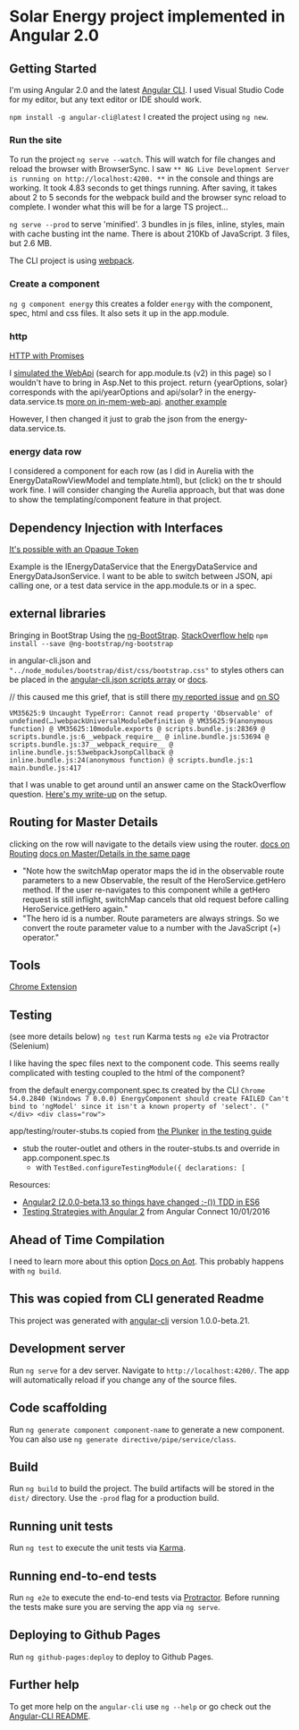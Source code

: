 # Solar Energy project implemented in Angular 2.0

## Getting Started

I'm using Angular 2.0 and the latest [Angular CLI](https://cli.angular.io/). I used Visual Studio Code for my editor, but any text editor or IDE should work.

`npm install -g angular-cli@latest`
I created the project using `ng new`.

### Run the site

To run the project `ng serve --watch`. This will watch for file changes and reload the browser with BrowserSync.
I saw `** NG Live Development Server is running on http://localhost:4200. **` in the console and things are working.
It took 4.83 seconds to get things running.
After saving, it takes about 2 to 5 seconds for the webpack build and the browser sync reload to complete. I wonder what this will be for a large TS project...

`ng serve --prod` to serve 'minified'.
3 bundles in js files, inline, styles, main with cache busting int the name. There is about 210Kb of JavaScript.
3 files, but 2.6 MB.

The CLI project is using [webpack](https://webpack.github.io/).

### Create a component

`ng g component energy`
this creates a folder `energy` with the component, spec, html and css files. It also sets it up in the app.module.

### http

[HTTP with Promises](https://angular.io/docs/ts/latest/tutorial/toh-pt6.html)

I [simulated the WebApi](https://angular.io/docs/ts/latest/tutorial/toh-pt6.html) (search for app.module.ts (v2) in this page) so I wouldn't have to bring in Asp.Net to this project.
return {yearOptions, solar} corresponds with the api/yearOptions and api/solar? in the energy-data.service.ts
[more on in-mem-web-api](https://angular.io/docs/ts/latest/guide/server-communication.html#!#in-mem-web-api).
[another example](https://github.com/angular/in-memory-web-api/blob/master/examples/hero-data.service.ts)

However, I then changed it just to grab the json from the energy-data.service.ts.

### energy data row

I considered a component for each row (as I did in Aurelia with the EnergyDataRowViewModel and template.html), but (click) on the tr should work fine.
I will consider changing the Aurelia approach, but that was done to show the templating/component feature in that project.

## Dependency Injection with Interfaces

[It's possible with an Opaque Token](https://angular.io/docs/ts/latest/guide/dependency-injection.html#!#opaquetoken)

Example is the IEnergyDataService that the EnergyDataService and EnergyDataJsonService. I want to be able to switch between JSON, api calling one, or a test data service in the app.module.ts or in a spec.


## external libraries

Bringing in BootStrap
Using the [ng-BootStrap](https://ng-bootstrap.github.io/#/getting-started).
[StackOverflow help](http://stackoverflow.com/questions/38413044/how-to-add-ng-bootstrap-to-an-angular-cli-broccoli-version-project)
`npm install --save @ng-bootstrap/ng-bootstrap`

in angular-cli.json
and `"../node_modules/bootstrap/dist/css/bootstrap.css"` to styles
others can be placed in the [angular-cli.json scripts array](http://blog.dmbcllc.com/adding-css-and-javascript-to-an-angular-2-cli-project/) or [docs](https://github.com/angular/angular-cli#global-library-installation).

// this caused me this grief, that is still there [my reported issue](https://github.com/ng-bootstrap/ng-bootstrap/issues/1104) and [on SO](http://stackoverflow.com/questions/40915311/angular-2-2-and-ng-bootstrap-cannot-read-property-observable-of-undefined)

`VM35625:9 Uncaught TypeError: Cannot read property 'Observable' of undefined(…)webpackUniversalModuleDefinition @ VM35625:9(anonymous function) @ VM35625:10module.exports @ scripts.bundle.js:28369 @ scripts.bundle.js:6__webpack_require__ @ inline.bundle.js:53694 @ scripts.bundle.js:37__webpack_require__ @ inline.bundle.js:53webpackJsonpCallback @ inline.bundle.js:24(anonymous function) @ scripts.bundle.js:1
main.bundle.js:417`

that I was unable to get around until an answer came on the StackOverflow question.
[Here's my write-up](http://aligneddev.net/blog/2016/Ng-Bootstrap-with-Angular-CLI/) on the setup.

## Routing for Master Details

clicking on the row will navigate to the details view using the router.
[docs on Routing](https://angular.io/docs/ts/latest/tutorial/toh-pt5.html)
[docs on Master/Details in the same page](https://angular.io/docs/ts/latest/tutorial/toh-pt2.html)

* "Note how the switchMap operator maps the id in the observable route parameters to a new Observable, the result of the HeroService.getHero method.
 If the user re-navigates to this component while a getHero request is still inflight, switchMap cancels that old request before calling HeroService.getHero again."
* "The hero id is a number. Route parameters are always strings. So we convert the route parameter value to a number with the JavaScript (+) operator."

## Tools

[Chrome Extension](https://augury.angular.io/guides/)

## Testing

(see more details below)
`ng test` run Karma tests
`ng e2e` via Protractor (Selenium)

I like having the spec files next to the component code.
This seems really complicated with testing coupled to the html of the component?

from the default energy.component.spec.ts created by the CLI
`Chrome 54.0.2840 (Windows 7 0.0.0) EnergyComponent should create FAILED
        Can't bind to 'ngModel' since it isn't a known property of 'select'. ("
        </div>
        <div class="row">`

app/testing/router-stubs.ts copied from [the Plunker](https://angular.io/resources/live-examples/testing/ts/app-specs.plnkr.html) [in the testing guide](https://angular.io/docs/ts/latest/guide/testing.html#!#sample-app)

* stub the router-outlet and others in the router-stubs.ts and override in app.component.spec.ts
  * with `TestBed.configureTestingModule({ declarations: [`


Resources:

* [Angular2 (2.0.0-beta.13 so things have changed :-()) TDD in ES6](https://www.youtube.com/watch?v=2u7mHBCCSQ4)
* [Testing Strategies with Angular 2](https://youtu.be/f493Xf0F2yU) from Angular Connect 10/01/2016


## Ahead of Time Compilation

I need to learn more about this option [Docs on Aot](https://angular.io/docs/ts/latest/cookbook/aot-compiler.html). This probably happens with `ng build`.

## This was copied from CLI generated Readme

This project was generated with [angular-cli](https://github.com/angular/angular-cli) version 1.0.0-beta.21.

## Development server

Run `ng serve` for a dev server. Navigate to `http://localhost:4200/`. The app will automatically reload if you change any of the source files.

## Code scaffolding

Run `ng generate component component-name` to generate a new component. You can also use `ng generate directive/pipe/service/class`.

## Build

Run `ng build` to build the project. The build artifacts will be stored in the `dist/` directory. Use the `-prod` flag for a production build.

## Running unit tests

Run `ng test` to execute the unit tests via [Karma](https://karma-runner.github.io).

## Running end-to-end tests

Run `ng e2e` to execute the end-to-end tests via [Protractor](http://www.protractortest.org/).
Before running the tests make sure you are serving the app via `ng serve`.

## Deploying to Github Pages

Run `ng github-pages:deploy` to deploy to Github Pages.

## Further help

To get more help on the `angular-cli` use `ng --help` or go check out the [Angular-CLI README](https://github.com/angular/angular-cli/blob/master/README.md).